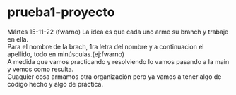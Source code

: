 # prueba1-proyecto
Mártes 15-11-22 (fwarno)
La idea es que cada uno arme su branch y trabaje en ella.  
Para el nombre de la brach, 1ra letra del nombre y a continuacion el apellido, todo en minúsculas.(ej:fwarno)  
A medida que vamos practicando y resolviendo lo vamos pasando a la main y vemos como resulta.  
Cuaquier cosa armamos otra organización pero ya vamos a tener algo de código hecho y algo de práctica.  
